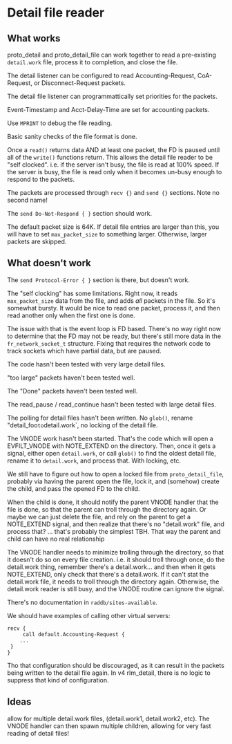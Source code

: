 # Detail file reader

## What works

proto_detail and proto_detail_file can work together to read a
pre-existing `detail.work` file, process it to completion, and close
the file.

The detail listener can be configured to read Accounting-Request,
CoA-Request, or Disconnect-Request packets.

The detail file listener can programmattically set priorities for the
packets.

Event-Timestamp and Acct-Delay-Time are set for accounting packets.

Use `MPRINT` to debug the file reading.

Basic sanity checks of the file format is done.

Once a `read()` returns data AND at least one packet, the FD is paused
until all of the `write()` functions return.  This allows the detail
file reader to be "self clocked".  i.e. if the server isn't busy, the
file is read at 100% speed.  If the server is busy, the file is read
only when it becomes un-busy enough to respond to the packets.

The packets are processed through `recv {}` and `send {}` sections.
Note no second name!

The `send Do-Not-Respond { }` section should work.

The default packet size is 64K.  If detail file entries are larger
than this, you will have to set `max_packet_size` to something larger.
Otherwise, larger packets are skipped.

## What doesn't work

The `send Protocol-Error { }` section is there, but doesn't work.

The "self clocking" has some limitations.  Right now, it reads
`max_packet_size` data from the file, and adds *all* packets in the
file.  So it's somewhat bursty.  It would be nice to read one packet,
process it, and then read another only when the first one is done.

The issue with that is the event loop is FD based.  There's no way
right now to determine that the FD may not be ready, but there's still
more data in the `fr_network_socket_t` structure.  Fixing that
requires the network code to track sockets which have partial data,
but are paused.

The code hasn't been tested with very large detail files.

"too large" packets haven't been tested well.

The "Done" packets haven't been tested well.

The read_pause / read_continue hasn't been tested with large detail
files.

The polling for detail files hasn't been written.  No `glob()`, rename
"detail_foo` to `detail.work`, no locking of the detail file.

The VNODE work hasn't been started.  That's the code which will open a
EVFILT_VNODE with NOTE_EXTEND on the directory.  Then, once it gets a
signal, either open `detail.work`, or call `glob()` to find the oldest
detail file, rename it to `detail.work`, and process that.  With
locking, etc.

We still have to figure out how to open a locked file from
`proto_detail_file`, probably via having the parent open the file,
lock it, and (somehow) create the child, and pass the opened FD to the
child.

When the child is done, it should notify the parent VNODE handler that
the file is done, so that the parent can troll through the directory
again.  Or maybe we can just delete the file, and rely on the parent
to get a NOTE_EXTEND signal, and then realize that there's no
"detail.work" file, and process that? ... that's probably the simplest
TBH.  That way the parent and child can have no real relationship

The VNODE handler needs to minimize trolling through the directory, so
that it doesn't do so on every file creation. i.e. it should troll
through once, do the detail.work thing, remember there's a
detail.work... and then when it gets NOTE_EXTEND, only check that
there's a detail.work.  If it can't stat the detail.work file, it
needs to troll through the directory again.  Otherwise, the
detail.work reader is still busy, and the VNODE routine can ignore the
signal.

There's no documentation in `raddb/sites-available`.

We should have examples of calling other virtual servers:

    recv {
    	 call default.Accounting-Request {
	 	...
	 }
    }

Tho that configuration should be discouraged, as it can result in the
packets being written to the detail file again.  In v4 rlm_detail,
there is no logic to suppress that kind of configuration.

## Ideas

allow for multiple detail.work files, (detail.work1, detail.work2,
etc).  The VNODE handler can then spawn multiple children, allowing
for very fast reading of detail files!
